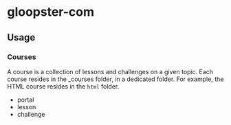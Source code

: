 # gloopster-com

## Usage

### Courses

A course is a collection of lessons and challenges on a given topic. 
Each course resides in the _courses folder, in a dedicated folder. 
For example, the HTML course resides in the `html` folder.

- portal
- lesson
- challenge